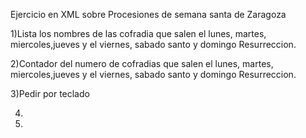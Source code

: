 Ejercicio en XML sobre Procesiones de semana santa de Zaragoza 

1)Lista los nombres de las cofradia que salen el lunes, martes, miercoles,jueves y el viernes, sabado santo y domingo Resurreccion.

2)Contador del numero de cofradias que salen el lunes, martes, miercoles,jueves y el viernes, sabado santo y domingo Resurreccion.

3)Pedir por teclado 

4)
5)
